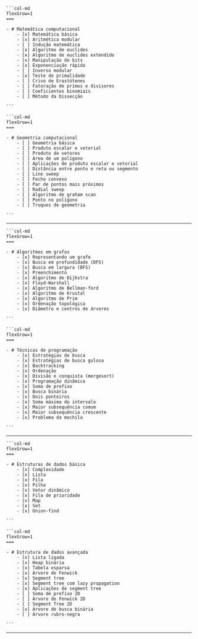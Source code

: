 ````col
```col-md
flexGrow=1
===

- # Matemática computacional
    - [x] Matemática básica
    - [x] Aritmética modular
    - [ ] Indução matemática
    - [x] Algoritmo de euclides
    - [x] Algoritmo de euclides extendido
    - [x] Manipulação de bits
    - [x] Exponenciação rápida
    - [ ] Inverso modular
    - [x] Teste de primalidade
    - [ ] Crivo de Erastótenes
    - [ ] Fatoração de primos e divisores
    - [ ] Coeficientes binomiais
    - [ ] Método da bissecção

```

```col-md
flexGrow=1
===

- # Geometria computacional
    - [ ] Geometria básica
    - [ ] Produto escalar e vetorial
    - [ ] Produto de vetores
    - [ ] Área de um polígono
    - [ ] Aplicações de produto escalar e vetorial
    - [ ] Distância entre ponto e reta ou segmento
    - [ ] Line sweep
    - [ ] Fecho convexo
    - [ ] Par de pontos mais próximos
    - [ ] Radial sweep
    - [ ] Algoritmo de graham scan
    - [ ] Ponto no polígono
    - [ ] Truques de geometria

```
````

---

````col
```col-md
flexGrow=1
===

- # Algoritmos em grafos
    - [x] Representando um grafo
    - [x] Busca em profundidade (DFS)
    - [x] Busca em largura (BFS)
    - [x] Preenchimento
    - [x] Algoritmo de Dijkstra
    - [x] Floyd-Warshall
    - [x] Algoritmo de Bellman-ford
    - [x] Algoritmo de Krustal
    - [x] Algoritmo de Prim
    - [x] Ordenação topológica
    - [x] Diâmetro e centros de árvores

```

```col-md
flexGrow=1
===

- # Técnicas de programação
    - [x] Estratégias de busca
    - [x] Estratégias de busca gulosa
    - [x] Backtracking
    - [x] Ordenação
    - [x] Divisão e conquista (mergesort)
    - [x] Programação dinâmica
    - [x] Soma de prefixo
    - [x] Busca binária
    - [x] Dois ponteiros
    - [x] Soma máxima do intervalo
    - [x] Maior subsequência comum
    - [x] Maior subsequência crescente
    - [x] Problema da mochila

```
````

---

````col
```col-md
flexGrow=1
===

- # Estruturas de dados básica
    - [x] Complexidade
    - [x] Lista
    - [x] Fila
    - [x] Pilha
    - [x] Vetor dinâmico
    - [x] Fila de prioridade
    - [x] Map
    - [x] Set
    - [x] Union-find

```

```col-md
flexGrow=1
===

- # Estrutura de dados avançada
    - [x] Lista ligada
    - [x] Heap binária
    - [x] Tabela esparsa
    - [x] Árvore de Fenwick
    - [x] Segment tree
    - [x] Segment tree com lazy propagation
    - [x] Aplicações de segment tree
    - [ ] Soma de prefixo 2D
    - [ ] Árvore de Fenwick 2D
    - [ ] Segment Tree 2D
    - [x] Árvore de busca binária
    - [ ] Árvore rubro-negra

```
````

---